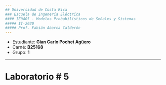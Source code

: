 ```yaml
---
## Universidad de Costa Rica 
### Escuela de Ingenería Eléctrica 
#### IE0405 - Modelos Probabilísticos de Señales y Sistemas
##### II-2020 
##### Prof. Fabián Abarca Calderón 
--- 
```


* Estudiante: **Gian Carlo Pochet Agüero**
* Carné: **B25168**
* Grupo: **1**

---

# Laboratorio \# 5 
